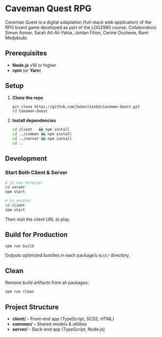 # Caveman Quest RPG

Caveman Quest is a digital adaptation (full-stack web application) of the RPG board game developed as part of the LOG2990 course. Collaborators: Simon Asmar, Sarah Ait-Ali-Yahia, Jordan Filion, Cerine Ouchene, Rami Medjdoubi.

## Prerequisites

* **Node.js** v16 or higher
* **npm** (or **Yarn**)

## Setup

1. **Clone the repo**

   ```bash
   git clone https://github.com/SebastienGd/Caveman-Quest.git
   cd Caveman-Quest
   ```

2. **Install dependencies** 

   ```bash
   cd client   && npm install
   cd ../common && npm install
   cd ../server && npm install
   cd ..
   ```

## Development

### Start Both Client & Server

```bash
# In one terminal
cd server
npm start

# In another
cd client
npm start
```

Then visit the client URL to play.

## Build for Production

```bash
npm run build
```

Outputs optimized bundles in each package’s `dist/` directory.

## Clean

Remove build artifacts from all packages:

```bash
npm run clean
```

## Project Structure

* **client/** – Front-end app (TypeScript, SCSS, HTML)
* **common/** – Shared models & utilities
* **server/** – Back-end app (TypeScript, Node.js)
